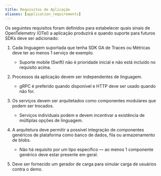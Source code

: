 ```yaml
---
title: Requisitos de Aplicação
aliases: [application_requirements]
---
```


Os seguintes requisitos foram definidos para estabelecer quais sinais de
OpenTelemetry (OTel) a aplicação produzirá e quando suporte para futuros SDKs
deve ser adicionado:

1. Cada linguagem suportada que tenha SDK GA de Traces ou Métricas deve ter ao
   menos 1 serviço de exemplo.
   - Suporte mobile (Swift) não é prioridade inicial e não está incluído no
     requisito acima.

2. Processos da aplicação devem ser independentes de linguagem.
   - gRPC é preferido quando disponível e HTTP deve ser usado quando não for.

3. Os serviços devem ser arquitetados como componentes modulares que podem ser
   trocados.
   - Serviços individuais podem e devem incentivar a existência de múltiplas
     opções de linguagem.

4. A arquitetura deve permitir a possível integração de componentes genéricos de
   plataforma como banco de dados, fila ou armazenamento de blobs.
   - Não há requisito por um tipo específico — ao menos 1 componente genérico
     deve estar presente em geral.

5. Deve ser fornecido um gerador de carga para simular carga de usuários contra
   o demo.
